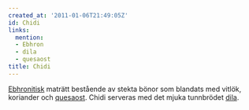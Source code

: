```yaml
---
created_at: '2011-01-06T21:49:05Z'
id: Chidi
links:
  mention:
  - Ebhron
  - dila
  - quesaost
title: Chidi
---
```


[Ebhronitisk] maträtt bestående av stekta bönor som blandats med vitlök, koriander och [quesaost].
Chidi serveras med det mjuka tunnbrödet [dila].

  [Ebhronitisk]: Ebhron
  [quesaost]: quesaost
  [dila]: dila
